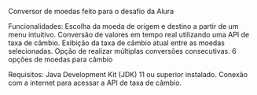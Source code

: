 Conversor de moedas feito para o desafio da Alura

Funcionalidades:
Escolha da moeda de origem e destino a partir de um menu intuitivo.
Conversão de valores em tempo real utilizando uma API de taxa de câmbio.
Exibição da taxa de câmbio atual entre as moedas selecionadas.
Opção de realizar múltiplas conversões consecutivas.
6 opções de moedas para câmbio

Requisitos:
Java Development Kit (JDK) 11 ou superior instalado.
Conexão com a internet para acessar a API de taxa de câmbio.
